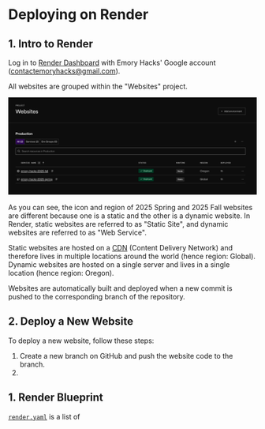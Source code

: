 # Deploying on Render

## 1. Intro to Render

Log in to [Render Dashboard](https://dashboard.render.com/) with Emory Hacks' Google account (contactemoryhacks@gmail.com).

All websites are grouped within the "Websites" project.

![Project Websites](/assets/images/render-project-websites.png)

As you can see, the icon and region of 2025 Spring and 2025 Fall websites are different because one is a static and the other is a dynamic website. In Render, static websites are referred to as "Static Site", and dynamic websites are referred to as "Web Service".

Static websites are hosted on a [CDN](https://www.cloudflare.com/learning/cdn/what-is-a-cdn/) (Content Delivery Network) and therefore lives in multiple locations around the world (hence region: Global). Dynamic websites are hosted on a single server and lives in a single location (hence region: Oregon).

Websites are automatically built and deployed when a new commit is pushed to the corresponding branch of the repository.

## 2. Deploy a New Website

To deploy a new website, follow these steps:

1. Create a new branch on GitHub and push the website code to the branch.
2. 

## 1. Render Blueprint

[`render.yaml`](/render.yaml) is a list of 

